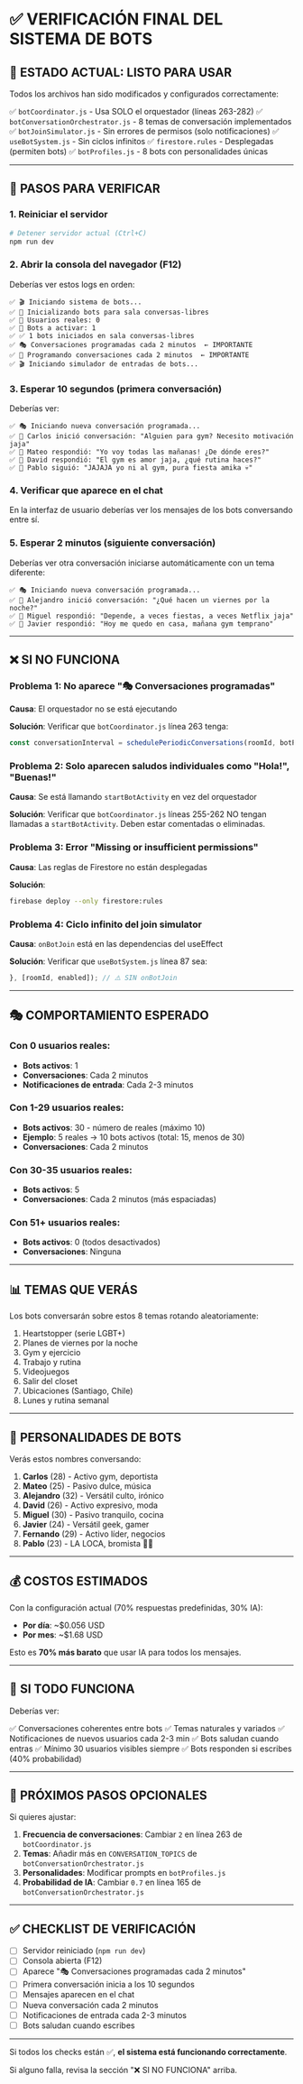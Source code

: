 # ✅ VERIFICACIÓN FINAL DEL SISTEMA DE BOTS

## 🎯 ESTADO ACTUAL: LISTO PARA USAR

Todos los archivos han sido modificados y configurados correctamente:

✅ `botCoordinator.js` - Usa SOLO el orquestador (líneas 263-282)
✅ `botConversationOrchestrator.js` - 8 temas de conversación implementados
✅ `botJoinSimulator.js` - Sin errores de permisos (solo notificaciones)
✅ `useBotSystem.js` - Sin ciclos infinitos
✅ `firestore.rules` - Desplegadas (permiten bots)
✅ `botProfiles.js` - 8 bots con personalidades únicas

---

## 🚀 PASOS PARA VERIFICAR

### 1. Reiniciar el servidor

```bash
# Detener servidor actual (Ctrl+C)
npm run dev
```

### 2. Abrir la consola del navegador (F12)

Deberías ver estos logs en orden:

```
✅ 🎬 Iniciando sistema de bots...
✅ 🚀 Inicializando bots para sala conversas-libres
✅ 👥 Usuarios reales: 0
✅ 🤖 Bots a activar: 1
✅ ✅ 1 bots iniciados en sala conversas-libres
✅ 🎭 Conversaciones programadas cada 2 minutos  ← IMPORTANTE
✅ 📅 Programando conversaciones cada 2 minutos  ← IMPORTANTE
✅ 🎬 Iniciando simulador de entradas de bots...
```

### 3. Esperar 10 segundos (primera conversación)

Deberías ver:

```
✅ 🎭 Iniciando nueva conversación programada...
✅ 💬 Carlos inició conversación: "Alguien para gym? Necesito motivación jaja"
✅ 💬 Mateo respondió: "Yo voy todas las mañanas! ¿De dónde eres?"
✅ 💬 David respondió: "El gym es amor jaja, ¿qué rutina haces?"
✅ 💬 Pablo siguió: "JAJAJA yo ni al gym, pura fiesta amika 💀"
```

### 4. Verificar que aparece en el chat

En la interfaz de usuario deberías ver los mensajes de los bots conversando entre sí.

### 5. Esperar 2 minutos (siguiente conversación)

Deberías ver otra conversación iniciarse automáticamente con un tema diferente:

```
✅ 🎭 Iniciando nueva conversación programada...
✅ 💬 Alejandro inició conversación: "¿Qué hacen un viernes por la noche?"
✅ 💬 Miguel respondió: "Depende, a veces fiestas, a veces Netflix jaja"
✅ 💬 Javier respondió: "Hoy me quedo en casa, mañana gym temprano"
```

---

## ❌ SI NO FUNCIONA

### Problema 1: No aparece "🎭 Conversaciones programadas"

**Causa**: El orquestador no se está ejecutando

**Solución**: Verificar que `botCoordinator.js` línea 263 tenga:
```javascript
const conversationInterval = schedulePeriodicConversations(roomId, botProfiles, 2);
```

### Problema 2: Solo aparecen saludos individuales como "Hola!", "Buenas!"

**Causa**: Se está llamando `startBotActivity` en vez del orquestador

**Solución**: Verificar que `botCoordinator.js` líneas 255-262 NO tengan llamadas a `startBotActivity`. Deben estar comentadas o eliminadas.

### Problema 3: Error "Missing or insufficient permissions"

**Causa**: Las reglas de Firestore no están desplegadas

**Solución**:
```bash
firebase deploy --only firestore:rules
```

### Problema 4: Ciclo infinito del join simulator

**Causa**: `onBotJoin` está en las dependencias del useEffect

**Solución**: Verificar que `useBotSystem.js` línea 87 sea:
```javascript
}, [roomId, enabled]); // ⚠️ SIN onBotJoin
```

---

## 🎭 COMPORTAMIENTO ESPERADO

### Con 0 usuarios reales:
- **Bots activos**: 1
- **Conversaciones**: Cada 2 minutos
- **Notificaciones de entrada**: Cada 2-3 minutos

### Con 1-29 usuarios reales:
- **Bots activos**: 30 - número de reales (máximo 10)
- **Ejemplo**: 5 reales → 10 bots activos (total: 15, menos de 30)
- **Conversaciones**: Cada 2 minutos

### Con 30-35 usuarios reales:
- **Bots activos**: 5
- **Conversaciones**: Cada 2 minutos (más espaciadas)

### Con 51+ usuarios reales:
- **Bots activos**: 0 (todos desactivados)
- **Conversaciones**: Ninguna

---

## 📊 TEMAS QUE VERÁS

Los bots conversarán sobre estos 8 temas rotando aleatoriamente:

1. Heartstopper (serie LGBT+)
2. Planes de viernes por la noche
3. Gym y ejercicio
4. Trabajo y rutina
5. Videojuegos
6. Salir del closet
7. Ubicaciones (Santiago, Chile)
8. Lunes y rutina semanal

---

## 🤖 PERSONALIDADES DE BOTS

Verás estos nombres conversando:

1. **Carlos** (28) - Activo gym, deportista
2. **Mateo** (25) - Pasivo dulce, música
3. **Alejandro** (32) - Versátil culto, irónico
4. **David** (26) - Activo expresivo, moda
5. **Miguel** (30) - Pasivo tranquilo, cocina
6. **Javier** (24) - Versátil geek, gamer
7. **Fernando** (29) - Activo líder, negocios
8. **Pablo** (23) - LA LOCA, bromista 💅✨

---

## 💰 COSTOS ESTIMADOS

Con la configuración actual (70% respuestas predefinidas, 30% IA):

- **Por día**: ~$0.056 USD
- **Por mes**: ~$1.68 USD

Esto es **70% más barato** que usar IA para todos los mensajes.

---

## 🎉 SI TODO FUNCIONA

Deberías ver:

✅ Conversaciones coherentes entre bots
✅ Temas naturales y variados
✅ Notificaciones de nuevos usuarios cada 2-3 min
✅ Bots saludan cuando entras
✅ Mínimo 30 usuarios visibles siempre
✅ Bots responden si escribes (40% probabilidad)

---

## 📝 PRÓXIMOS PASOS OPCIONALES

Si quieres ajustar:

1. **Frecuencia de conversaciones**: Cambiar `2` en línea 263 de `botCoordinator.js`
2. **Temas**: Añadir más en `CONVERSATION_TOPICS` de `botConversationOrchestrator.js`
3. **Personalidades**: Modificar prompts en `botProfiles.js`
4. **Probabilidad de IA**: Cambiar `0.7` en línea 165 de `botConversationOrchestrator.js`

---

## ✅ CHECKLIST DE VERIFICACIÓN

- [ ] Servidor reiniciado (`npm run dev`)
- [ ] Consola abierta (F12)
- [ ] Aparece "🎭 Conversaciones programadas cada 2 minutos"
- [ ] Primera conversación inicia a los 10 segundos
- [ ] Mensajes aparecen en el chat
- [ ] Nueva conversación cada 2 minutos
- [ ] Notificaciones de entrada cada 2-3 minutos
- [ ] Bots saludan cuando escribes

---

Si todos los checks están ✅, **el sistema está funcionando correctamente**.

Si alguno falla, revisa la sección "❌ SI NO FUNCIONA" arriba.
